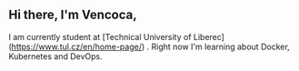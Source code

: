 ## Hi there, I'm Vencoca,

I am currently student at [Technical University of Liberec] (https://www.tul.cz/en/home-page/) . Right now I'm learning about Docker, Kubernetes and DevOps.
